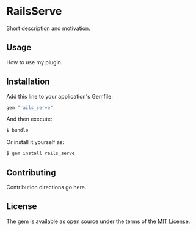 # RailsServe
Short description and motivation.

## Usage
How to use my plugin.

## Installation
Add this line to your application's Gemfile:

```ruby
gem "rails_serve"
```

And then execute:
```bash
$ bundle
```

Or install it yourself as:
```bash
$ gem install rails_serve
```

## Contributing
Contribution directions go here.

## License
The gem is available as open source under the terms of the [MIT License](https://opensource.org/licenses/MIT).

